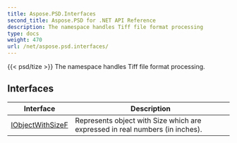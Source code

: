 ```yaml
---
title: Aspose.PSD.Interfaces
second_title: Aspose.PSD for .NET API Reference
description: The namespace handles Tiff file format processing
type: docs
weight: 470
url: /net/aspose.psd.interfaces/
---
```

{{< psd/tize >}}
The namespace handles Tiff file format processing.

## Interfaces

| Interface | Description |
| --- | --- |
| [IObjectWithSizeF](./iobjectwithsizef/) | Represents object with Size which are expressed in real numbers (in inches). |


